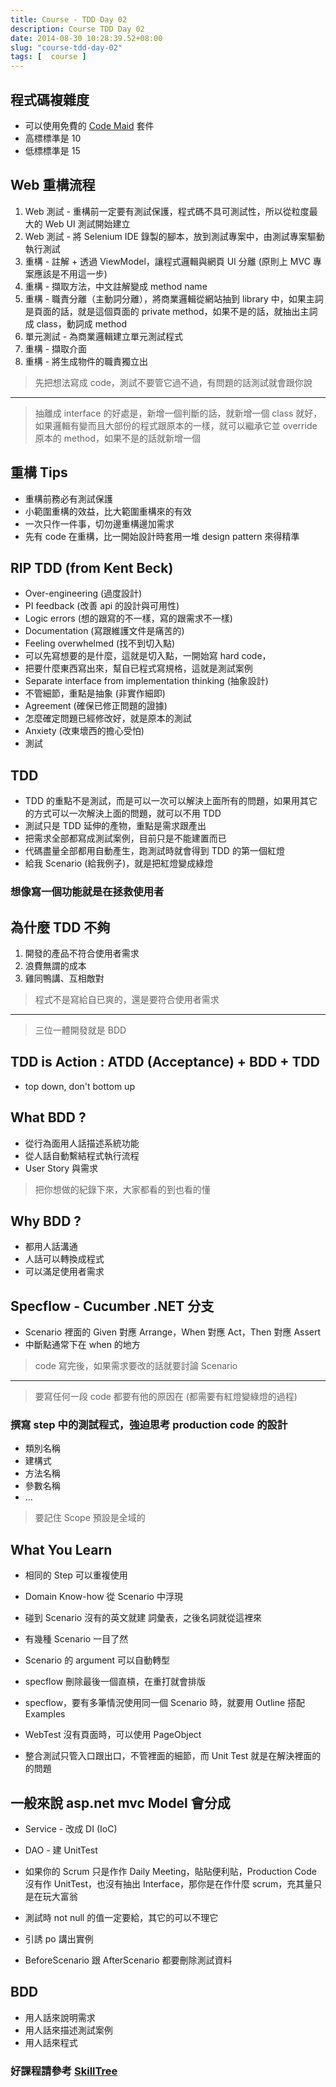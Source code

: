 ```yaml
---
title: Course - TDD Day 02
description: Course TDD Day 02
date: 2014-08-30 10:28:39.52+08:00
slug: "course-tdd-day-02"
tags: [  course ]
---
```


## 程式碼複雜度
 - 可以使用免費的 [Code Maid](http://www.codemaid.net/) 套件
 - 高標標準是 10
 - 低標標準是 15

## Web 重構流程
 1. Web 測試 - 重構前一定要有測試保護，程式碼不具可測試性，所以從粒度最大的 Web UI 測試開始建立
 2. Web 測試 - 將 Selenium IDE 錄製的腳本，放到測試專案中，由測試專案驅動執行測試
 3. 重構 - 註解 + 透過 ViewModel，讓程式邏輯與網頁 UI 分離 (原則上 MVC 專案應該是不用這一步)
 4. 重構 - 擷取方法，中文註解變成 method name
 5. 重構 - 職責分離（主動詞分離），將商業邏輯從網站抽到 library 中，如果主詞是頁面的話，就是這個頁面的 private method，如果不是的話，就抽出主詞成 class，動詞成 method
 6. 單元測試 - 為商業邏輯建立單元測試程式
 7. 重構 - 擷取介面
 8. 重構 - 將生成物件的職責獨立出
 
> 先把想法寫成 code，測試不要管它過不過，有問題的話測試就會跟你說

---

> 抽離成 interface 的好處是，新增一個判斷的話，就新增一個 class 就好，如果邏輯有變而且大部份的程式跟原本的一樣，就可以繼承它並 override 原本的 method，如果不是的話就新增一個

## 重構 Tips
 - 重構前務必有測試保護
 - 小範圍重構的效益，比大範圍重構來的有效
 - 一次只作一件事，切勿邊重構邊加需求
 - 先有 code 在重構，比一開始設計時套用一堆 design pattern 來得精準

## RIP TDD (from Kent Beck)
 - Over-engineering (過度設計)
 - PI feedback (改善 api 的設計與可用性)
 - Logic errors (想的跟寫的不一樣，寫的跟需求不一樣)
 - Documentation (寫跟維護文件是痛苦的)
 - Feeling overwhelmed (找不到切入點)
  - 可以先寫想要的是什麼，這就是切入點，一開始寫 hard code，
  - 把要什麼東西寫出來，幫自已程式寫規格，這就是測試案例
 - Separate interface from implementation thinking (抽象設計)
 -  不管細節，重點是抽象 (非實作細即)
 - Agreement (確保已修正問題的證據)
 -  怎麼確定問題已經修改好，就是原本的測試
 - Anxiety (改東壞西的擔心受怕)
  - 測試

## TDD
 - TDD 的重點不是測試，而是可以一次可以解決上面所有的問題，如果用其它的方式可以一次解決上面的問題，就可以不用 TDD
 - 測試只是 TDD 延伸的產物，重點是需求跟產出
 - 把需求全部都寫成測試案例，目前只是不能建置而已
 - 代碼盡量全部都用自動產生，跑測試時就會得到 TDD 的第一個紅燈
 - 給我 Scenario (給我例子)，就是把紅燈變成綠燈

### 想像寫一個功能就是在拯救使用者

## 為什麼 TDD 不夠
 1. 開發的產品不符合使用者需求
 2. 浪費無謂的成本
 3. 雞同鴨講、互相敵對

> 程式不是寫給自已爽的，還是要符合使用者需求

---

> 三位一體開發就是 BDD

## TDD is Action : ATDD (Acceptance) + BDD + TDD
- top down, don't bottom up

## What BDD ?
 - 從行為面用人話描述系統功能
 - 從人話自動繫結程式執行流程
 - User Story 與需求

> 把你想做的紀錄下來，大家都看的到也看的懂

## Why BDD ?
 - 都用人話溝通
 - 人話可以轉換成程式
 - 可以滿足使用者需求

## Specflow - Cucumber .NET 分支
 - Scenario 裡面的 Given 對應 Arrange，When 對應 Act，Then 對應 Assert
 - 中斷點通常下在 when 的地方

> code 寫完後，如果需求要改的話就要討論 Scenario

---

> 要寫任何一段 code 都要有他的原因在 (都需要有紅燈變綠燈的過程)

### 撰寫 step 中的測試程式，強迫思考 production code 的設計
- 類別名稱
- 建構式
- 方法名稱
- 參數名稱
- …

> 要記住 Scope 預設是全域的

## What You Learn

- 相同的 Step 可以重複使用
- Domain Know-how 從 Scenario 中浮現
- 碰到 Scenario 沒有的英文就建 詞彙表，之後名詞就從這裡來
- 有幾種 Scenario 一目了然
- Scenario 的 argument 可以自動轉型

- specflow 刪除最後一個直槓，在重打就會排版
- specflow，要有多筆情況使用同一個 Scenario 時，就要用 Outline 搭配 Examples
- WebTest 沒有頁面時，可以使用 PageObject
- 整合測試只管入口跟出口，不管裡面的細節，而 Unit Test 就是在解決裡面的的問題

## 一般來說 asp.net mvc Model 會分成
- Service - 改成 DI (IoC)
- DAO - 建 UnitTest

- 如果你的 Scrum 只是作作 Daily Meeting，貼貼便利貼，Production Code 沒有作 UnitTest，也沒有抽出 Interface，那你是在作什麼 scrum，充其量只是在玩大富翁
- 測試時 not null 的值一定要給，其它的可以不理它
- 引誘 po 講出實例
- BeforeScenario 跟 AfterScenario 都要刪除測試資料

## BDD
 - 用人話來說明需求
 - 用人話來描述測試案例
 - 用人話來程式

### 好課程請參考 [SkillTree](http://skilltree.my/)